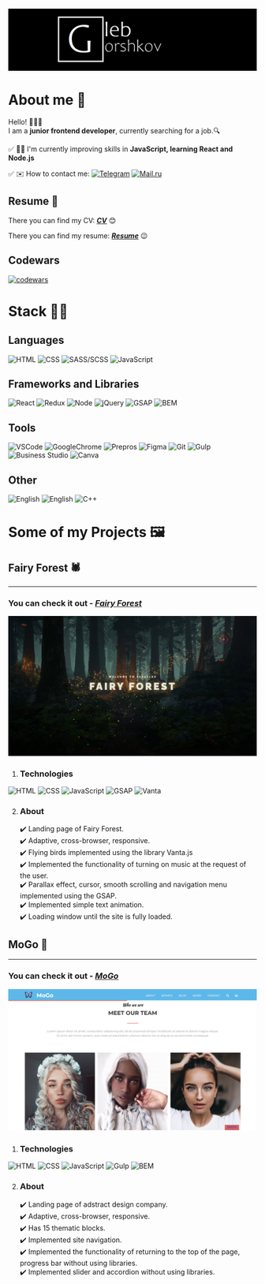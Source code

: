 ![preview logo](https://raw.githubusercontent.com/HlebHarshkou2002/HlebHarshkou2002/main/assets/gleb-card.png)

# About me 🦝


Hello! 👋👋👋 <br>
I am a **junior frontend developer**, currently searching for a job.🔍


✅ 🏃‍♂️ I'm currently improving skills in **JavaScript, learning React and Node.js** 
<br>

✅ ✉️ How to contact me: 
[![Telegram](https://img.shields.io/badge/Telegram-blue?style=for-the-badge&logo=Telegram)](https://t.me/Glebabasta) 
[![Mail.ru](https://img.shields.io/badge/Mail.ru-orange?style=for-the-badge&logo=mail.ru&logoColor=blue)](hleb.harshkou@mail.ru) <br>


## Resume 📝

There you can find my CV:
***[CV](https://github.com/HlebHarshkou2002/HlebHarshkou2002/blob/main/assets/hleb-harshkou-cv-2.pdf)*** 😊

There you can find my resume:
***[Resume](https://rabota.by/resume/06a726faff0af692e90039ed1f6c4462754b6b)*** 😉

## Codewars

[![codewars](https://www.codewars.com/users/HlebHarshkou2002/badges/large)](https://www.codewars.com/users/HlebHarshkou2002) 

# Stack 👨‍💻 

## Languages

![HTML](https://img.shields.io/badge/HTML5-black?style=for-the-badge&logo=html5)
![CSS](https://img.shields.io/badge/CSS3-black?style=for-the-badge&logo=CSS3&logoColor=blue)
![SASS/SCSS](https://img.shields.io/badge/SASS/SCSS-black?style=for-the-badge&logo=SASS)
![JavaScript](https://img.shields.io/badge/JavaScript-black?style=for-the-badge&logo=JavaScript)

## Frameworks and Libraries
![React](https://img.shields.io/badge/React-black?style=for-the-badge&logo=React)
![Redux](https://img.shields.io/badge/Redux-black?style=for-the-badge&logo=Redux)
![Node](https://img.shields.io/badge/Node.js-black?style=for-the-badge&logo=Node.js)
![jQuery](https://img.shields.io/badge/jQuery-black?style=for-the-badge&logo=jquery)
![GSAP](https://img.shields.io/badge/GSAP-black?style=for-the-badge&logo=greensock)
![BEM](https://img.shields.io/badge/Bem-black?style=for-the-badge&logo=Bem)


## Tools

![VSCode](https://img.shields.io/badge/VS_Code-black?style=for-the-badge&logo=VisualStudio&logoColor=blue)
![GoogleChrome](https://img.shields.io/badge/Google_Chrome-black?style=for-the-badge&logo=GoogleChrome)
![Prepros](https://img.shields.io/badge/Prepros-black?style=for-the-badge&logo=svgo)
![Figma](https://img.shields.io/badge/Figma-black?style=for-the-badge&logo=Figma)
![Git](https://img.shields.io/badge/Git-black?style=for-the-badge&logo=Git)
![Gulp](https://img.shields.io/badge/Gulp-black?style=for-the-badge&logo=Gulp)
![Business Studio](https://img.shields.io/badge/Business_Studio-black?style=for-the-badge&logo=ApacheKafka)
![Canva](https://img.shields.io/badge/CANVA-black?style=for-the-badge&logo=CANVA)

## Other

![English](https://img.shields.io/badge/English{A2%2b}-black?style=for-the-badge&logo=GoogleTranslate)
![English](https://img.shields.io/badge/Polish{B1}-black?style=for-the-badge&logo=GoogleTranslate)
![C++](https://img.shields.io/badge/C/C%2b%2b-black?style=for-the-badge&logo=C%2b%2b)


# Some of my Projects 🖼️

## Fairy Forest 🕷️

---

### You can check it out - ***[Fairy Forest](https://hlebharshkou2002.github.io/Fairy-Forest/)***

[![FairyForest screen](https://raw.githubusercontent.com/HlebHarshkou2002/HlebHarshkou2002/main/assets/projects-screens/MoGo/FairyForest-screen.png)](https://hlebharshkou2002.github.io/Fairy-Forest/)

1. ### Technologies

![HTML](https://img.shields.io/badge/HTML5-black?style=for-the-badge&logo=html5)
![CSS](https://img.shields.io/badge/CSS3-black?style=for-the-badge&logo=CSS3&logoColor=blue)
![JavaScript](https://img.shields.io/badge/JavaScript-black?style=for-the-badge&logo=JavaScript)
![GSAP](https://img.shields.io/badge/GSAP-black?style=for-the-badge&logo=greensock)
![Vanta](https://img.shields.io/badge/VANTA.js-black?style=for-the-badge&logo=V&logoColor=white)


2. ### About
    ✔️ Landing page of Fairy Forest. <br>
    ✔️ Adaptive, cross-browser, responsive. <br>
    ✔️ Flying birds implemented using the library Vanta.js <br>
    ✔️ Implemented the functionality of turning on music at the request of the user. <br>
    ✔️ Parallax effect, cursor, smooth scrolling and navigation menu implemented using the GSAP. <br>
    ✔️ Implemented simple text animation. <br>
    ✔️ Loading window until the site is fully loaded. <br>

## MoGo 🦋

---

### You can check it out - ***[MoGo](https://hlebharshkou2002.github.io/MoGo/)***

[![Mogo screen](https://raw.githubusercontent.com/HlebHarshkou2002/HlebHarshkou2002/main/assets/projects-screens/MoGo/MoGo-screen.png)](https://hlebharshkou2002.github.io/MoGo/)

1. ### Technologies

![HTML](https://img.shields.io/badge/HTML5-black?style=for-the-badge&logo=html5)
![CSS](https://img.shields.io/badge/CSS3-black?style=for-the-badge&logo=CSS3&logoColor=blue)
![JavaScript](https://img.shields.io/badge/JavaScript-black?style=for-the-badge&logo=JavaScript)
![Gulp](https://img.shields.io/badge/Gulp-black?style=for-the-badge&logo=Gulp)
![BEM](https://img.shields.io/badge/Bem-black?style=for-the-badge&logo=Bem)

2. ### About
    ✔️ Landing page of adstract design company. <br>
    ✔️ Adaptive, cross-browser, responsive. <br>
    ✔️ Has 15 thematic blocks. <br>
    ✔️ Implemented site navigation. <br>
    ✔️ Implemented the functionality of returning to the top of the page, progress bar without using libraries. <br>
    ✔️ Implemented slider and accordion without using libraries. <br>





